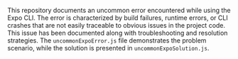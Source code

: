 This repository documents an uncommon error encountered while using the Expo CLI. The error is characterized by build failures, runtime errors, or CLI crashes that are not easily traceable to obvious issues in the project code. This issue has been documented along with troubleshooting and resolution strategies.  The `uncommonExpoError.js` file demonstrates the problem scenario, while the solution is presented in `uncommonExpoSolution.js`.